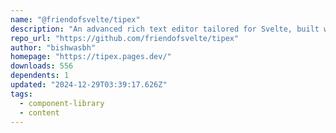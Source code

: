 ```yaml
---
name: "@friendofsvelte/tipex"
description: "An advanced rich text editor tailored for Svelte, built with Tiptap and Prosemirror."
repo_url: "https://github.com/friendofsvelte/tipex"
author: "bishwasbh"
homepage: "https://tipex.pages.dev/"
downloads: 556
dependents: 1
updated: "2024-12-29T03:39:17.626Z"
tags: 
  - component-library
  - content
---
```

